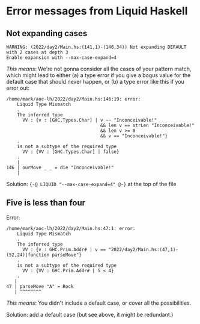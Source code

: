# Error messages from Liquid Haskell

## Not expanding cases

```
WARNING: (2022/day2/Main.hs:(141,1)-(146,34)) Not expanding DEFAULT with 2 cases at depth 3
Enable expansion with --max-case-expand=4
```

*This means*:  We're not gonna consider all the cases of your pattern match,
which might lead to either (a) a type error if you give a bogus value for
the default case that should never happen, or (b) a type error like this
if you error out:

```
/home/mark/aoc-lh/2022/day2/Main.hs:146:19: error:
    Liquid Type Mismatch
    .
    The inferred type
      VV : {v : [GHC.Types.Char] | v ~~ "Inconceivable!"
                                   && len v == strLen "Inconceivable!"
                                   && len v >= 0
                                   && v == "Inconceivable!"}
    .
    is not a subtype of the required type
      VV : {VV : [GHC.Types.Char] | false}
    .
    |
146 | ourMove _ _ = die "Inconceivable!"
    |
```

Solution: `{-@ LIQUID "--max-case-expand=4" @-}` at the top of the file

## Five is less than four

Error:

```
/home/mark/aoc-lh/2022/day2/Main.hs:47:1: error:
    Liquid Type Mismatch
    .
    The inferred type
      VV : {v : GHC.Prim.Addr# | v == "2022/day2/Main.hs:(47,1)-(52,24)|function parseMove"}
    .
    is not a subtype of the required type
      VV : {VV : GHC.Prim.Addr# | 5 < 4}
    .
   |
47 | parseMove "A" = Rock
   | ^^^^^^^^
```

*This means*:  You didn't include a default case, or cover all the
possibilities.

Solution: add a default case (but see above, it might be redundant.)
